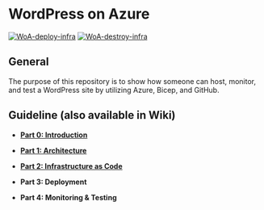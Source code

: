 # WordPress on Azure

[![WoA-deploy-infra](https://github.com/christosgalano/WordPress-on-Azure/actions/workflows/deploy.yaml/badge.svg)](https://github.com/christosgalano/WordPress-on-Azure/actions/workflows/deploy.yaml)
[![WoA-destroy-infra](https://github.com/christosgalano/WordPress-on-Azure/actions/workflows/destroy.yaml/badge.svg)](https://github.com/christosgalano/WordPress-on-Azure/actions/workflows/destroy.yaml)

## General

The purpose of this repository is to show how someone can host, monitor, and test a WordPress site by utilizing Azure, Bicep, and GitHub.

## Guideline (also available in Wiki)

* [**Part 0: Introduction**](docs/Part-0-Introduction.md)

* [**Part 1: Architecture**](docs/Part-1-Architecture.md)

* [**Part 2: Infrastructure as Code**](docs/Part-2-IaC.md)

* **Part 3: Deployment**

* **Part 4: Monitoring & Testing**
